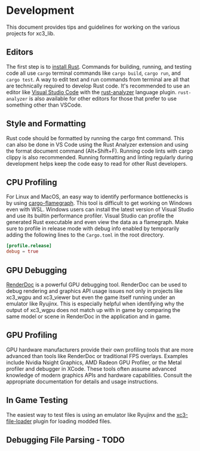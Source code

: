 # Development
This document provides tips and guidelines for working on the various projects for xc3_lib.

## Editors
The first step is to [install Rust](https://www.rust-lang.org/tools/install). 
Commands for building, running, and testing code all use `cargo` terminal commands like `cargo build`, `cargo run`, and `cargo test`.
A way to edit text and run commands from terminal are all that are technically required to develop Rust code. 
It's recommended to use an editor like [Visual Studio Code](https://code.visualstudio.com/) with the [rust-analyzer](https://rust-analyzer.github.io/) language plugin.
`rust-analyzer` is also available for other editors for those that prefer to use something other than VSCode.

## Style and Formatting
Rust code should be formatted by running the cargo fmt command. 
This can also be done in VS Code using the Rust Analyzer extension and using the format document command (Alt+Shift+F). 
Running code lints with cargo clippy is also recommended. 
Running formatting and linting regularly during development helps keep the code easy to read for other Rust developers.

## CPU Profiling
For Linux and MacOS, an easy way to identify performance bottlenecks is by using [cargo-flamegraph](https://github.com/flamegraph-rs/flamegraph).
This tool is difficult to get working on Windows even with WSL. Windows users can install the latest version of Visual Studio and use its builtin performance profiler. 
Visual Studio can profile the generated Rust executable and even view the data as a flamegraph. 
Make sure to profile in release mode with debug info enabled by temporarily adding the following lines to the `Cargo.toml` in the root directory.
```toml
[profile.release]
debug = true
```

## GPU Debugging
[RenderDoc](https://renderdoc.org/) is a powerful GPU debugging tool. 
RenderDoc can be used to debug rendering and graphics API usage issues not only in projects like xc3_wgpu and xc3_viewer but even the game itself running under an emulator like Ryujinx. 
This is especially helpful when identifying why the output of xc3_wgpu does not match up with in game by comparing the same model or scene in RenderDoc in the application and in game.

## GPU Profiling
GPU hardware manufacturers provide their own profiling tools that are more advanced than tools like RenderDoc or traditional FPS overlays. 
Examples include Nvidia Nsight Graphics, AMD Radeon GPU Profiler, or the Metal profiler and debugger in XCode.
These tools often assume advanced knowledge of modern graphics APIs and hardware capabilities. 
Consult the appropriate documentation for details and usage instructions. 

## In Game Testing
The easiest way to test files is using an emulator like Ryujinx and the [xc3-file-loader](https://github.com/RoccoDev/xc3-file-loader) plugin for loading modded files.

## Debugging File Parsing - TODO
